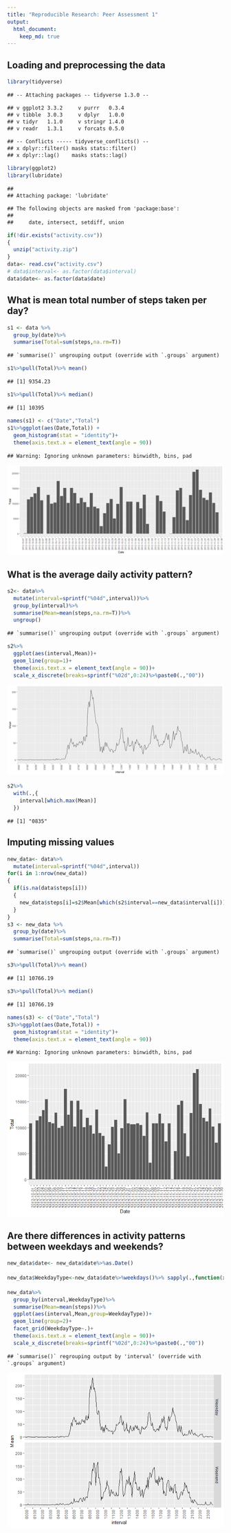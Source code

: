 ```yaml
---
title: "Reproducible Research: Peer Assessment 1"
output: 
  html_document:
    keep_md: true
---
```



## Loading and preprocessing the data

```r
library(tidyverse)
```

```
## -- Attaching packages -- tidyverse 1.3.0 --
```

```
## v ggplot2 3.3.2     v purrr   0.3.4
## v tibble  3.0.3     v dplyr   1.0.0
## v tidyr   1.1.0     v stringr 1.4.0
## v readr   1.3.1     v forcats 0.5.0
```

```
## -- Conflicts ----- tidyverse_conflicts() --
## x dplyr::filter() masks stats::filter()
## x dplyr::lag()    masks stats::lag()
```

```r
library(ggplot2)
library(lubridate)
```

```
## 
## Attaching package: 'lubridate'
```

```
## The following objects are masked from 'package:base':
## 
##     date, intersect, setdiff, union
```

```r
if(!dir.exists("activity.csv"))
{
  unzip("activity.zip")
}
data<- read.csv("activity.csv")
# data$interval<- as.factor(data$interval)
data$date<- as.factor(data$date)
```


## What is mean total number of steps taken per day?

```r
s1 <- data %>%
  group_by(date)%>%
  summarise(Total=sum(steps,na.rm=T))
```

```
## `summarise()` ungrouping output (override with `.groups` argument)
```

```r
s1%>%pull(Total)%>% mean()
```

```
## [1] 9354.23
```

```r
s1%>%pull(Total)%>% median()
```

```
## [1] 10395
```

```r
names(s1) <- c("Date","Total") 
s1%>%ggplot(aes(Date,Total)) +
  geom_histogram(stat = "identity")+
  theme(axis.text.x = element_text(angle = 90))
```

```
## Warning: Ignoring unknown parameters: binwidth, bins, pad
```

![](PA1_template_files/figure-html/unnamed-chunk-2-1.png)<!-- -->


## What is the average daily activity pattern?

```r
s2<- data%>%
  mutate(interval=sprintf("%04d",interval))%>%
  group_by(interval)%>%
  summarise(Mean=mean(steps,na.rm=T))%>%
  ungroup()
```

```
## `summarise()` ungrouping output (override with `.groups` argument)
```

```r
s2%>%
  ggplot(aes(interval,Mean))+
  geom_line(group=1)+
  theme(axis.text.x = element_text(angle = 90))+
  scale_x_discrete(breaks=sprintf("%02d",0:24)%>%paste0(.,"00"))
```

![](PA1_template_files/figure-html/unnamed-chunk-3-1.png)<!-- -->

```r
s2%>%
  with(.,{
    interval[which.max(Mean)]
  })
```

```
## [1] "0835"
```


## Imputing missing values

```r
new_data<- data%>%
  mutate(interval=sprintf("%04d",interval))
for(i in 1:nrow(new_data))
{
  if(is.na(data$steps[i]))
  {
    new_data$steps[i]=s2$Mean[which(s2$interval==new_data$interval[i])]
  }
}
s3 <- new_data %>%
  group_by(date)%>%
  summarise(Total=sum(steps,na.rm=T))
```

```
## `summarise()` ungrouping output (override with `.groups` argument)
```

```r
s3%>%pull(Total)%>% mean()
```

```
## [1] 10766.19
```

```r
s3%>%pull(Total)%>% median()
```

```
## [1] 10766.19
```

```r
names(s3) <- c("Date","Total") 
s3%>%ggplot(aes(Date,Total)) +
  geom_histogram(stat = "identity")+
  theme(axis.text.x = element_text(angle = 90))
```

```
## Warning: Ignoring unknown parameters: binwidth, bins, pad
```

![](PA1_template_files/figure-html/unnamed-chunk-4-1.png)<!-- -->


## Are there differences in activity patterns between weekdays and weekends?

```r
new_data$date<- new_data$date%>%as.Date()

new_data$WeekdayType<-new_data$date%>%weekdays()%>% sapply(.,function(x){ifelse(x %in% c("Saturday","Sunday"),"Weekend","Weekday")})

new_data%>%
  group_by(interval,WeekdayType)%>%
  summarise(Mean=mean(steps))%>%
  ggplot(aes(interval,Mean,group=WeekdayType))+
  geom_line(group=2)+
  facet_grid(WeekdayType~.)+
  theme(axis.text.x = element_text(angle = 90))+
  scale_x_discrete(breaks=sprintf("%02d",0:24)%>%paste0(.,"00"))
```

```
## `summarise()` regrouping output by 'interval' (override with `.groups` argument)
```

![](PA1_template_files/figure-html/unnamed-chunk-5-1.png)<!-- -->
